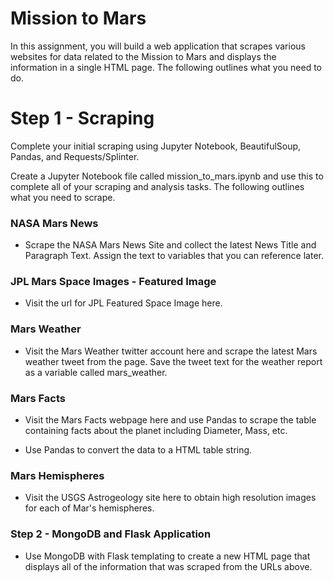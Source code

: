 # Mission to Mars

In this assignment, you will build a web application that scrapes various websites for data related to the Mission to Mars and displays the information in a single HTML page. The following outlines what you need to do.

# Step 1 - Scraping
Complete your initial scraping using Jupyter Notebook, BeautifulSoup, Pandas, and Requests/Splinter.

Create a Jupyter Notebook file called mission_to_mars.ipynb and use this to complete all of your scraping and analysis tasks. The following outlines what you need to scrape.


### NASA Mars News

- Scrape the NASA Mars News Site and collect the latest News Title and Paragraph Text. Assign the text to variables that you can reference later.

### JPL Mars Space Images - Featured Image


- Visit the url for JPL Featured Space Image here.


### Mars Weather

- Visit the Mars Weather twitter account here and scrape the latest Mars weather tweet from the page. Save the tweet text for the weather report as a variable called mars_weather.


### Mars Facts


- Visit the Mars Facts webpage here and use Pandas to scrape the table containing facts about the planet including Diameter, Mass, etc.


- Use Pandas to convert the data to a HTML table string.



### Mars Hemispheres


- Visit the USGS Astrogeology site here to obtain high resolution images for each of Mar's hemispheres.




### Step 2 - MongoDB and Flask Application
- Use MongoDB with Flask templating to create a new HTML page that displays all of the information that was scraped from the URLs above.

